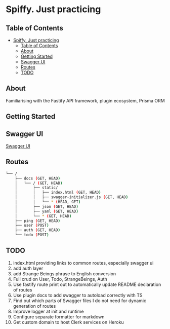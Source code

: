 # Spiffy. Just practicing

## Table of Contents

- [Spiffy. Just practicing](#spiffy-just-practicing)
  - [Table of Contents](#table-of-contents)
  - [About](#about)
  - [Getting Started](#getting-started)
  - [Swagger UI](#swagger-ui)
  - [Routes](#routes)
  - [TODO](#todo)

## About

Familiarising with the Fastify API framework, plugin ecosystem, Prisma ORM

## Getting Started

## Swagger UI

[Swagger UI](http://localhost:8080/docs/static/index.html#/default)

## Routes

```bash
└── /
    ├── docs (GET, HEAD)
    │   └── / (GET, HEAD)
    │       ├── static/
    │       │   ├── index.html (GET, HEAD)
    │       │   ├── swagger-initializer.js (GET, HEAD)
    │       │   └── * (HEAD, GET)
    │       ├── json (GET, HEAD)
    │       ├── yaml (GET, HEAD)
    │       └── * (GET, HEAD)
    ├── ping (GET, HEAD)
    ├── user (POST)
    ├── auth (GET, HEAD)
    └── todo (POST)
```

## TODO

1. index.html providing links to common routes, especially swagger ui
2. add auth layer
3. add Strange Beings phrase to English conversion
4. Full crud on User, Todo, StrangeBeings, Auth
5. Use fastify route print out to automatically update README declaration of routes
6. Use plugin docs to add swagger to autoload correctly with TS
7. Find out which parts of Swagger files I do not need for dynamic generation of routes
8. Improve logger at init and runtime
9. Configure separate formatter for markdown
10. Get custom domain to host Clerk services on Heroku
